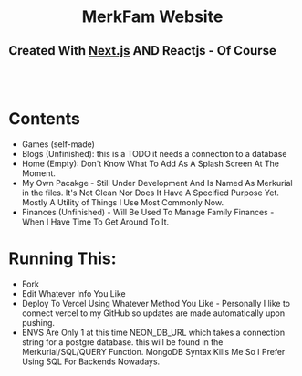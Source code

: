 <h1 style="text-align:center;"> MerkFam Website </h1>

## Created With [Next.js](https://nextjs.org/) AND Reactjs - Of Course
<br></br>

# Contents
- Games (self-made)
- Blogs (Unfinished): this is a TODO it needs a connection to a database
- Home (Empty): Don't Know What To Add As A Splash Screen At The Moment.
- My Own Pacakge - Still Under Development And Is Named As Merkurial in the files. It's Not Clean Nor Does It Have A Specified Purpose Yet. Mostly A Utility of Things I Use Most Commonly Now.
- Finances (Unfinished) - Will Be Used To Manage Family Finances - When I Have Time To Get Around To It.


# Running This:
- Fork
- Edit Whatever Info You Like
- Deploy To Vercel Using Whatever Method You Like - Personally I like to connect vercel to my GitHub so updates are made automatically upon pushing.
- ENVS Are Only 1 at this time NEON_DB_URL which takes a connection string for a postgre database. this will be found in the Merkurial/SQL/QUERY Function. MongoDB Syntax Kills Me So I Prefer Using SQL For Backends Nowadays.
